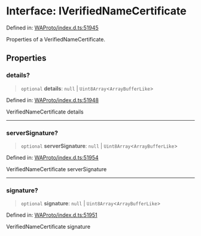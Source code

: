 # Interface: IVerifiedNameCertificate

Defined in: [WAProto/index.d.ts:51945](https://github.com/Fokusdotid/bail/blob/043003e0dc220c8f52aef36f90c7026f3a192427/WAProto/index.d.ts#L51945)

Properties of a VerifiedNameCertificate.

## Properties

### details?

> `optional` **details**: `null` \| `Uint8Array`\<`ArrayBufferLike`\>

Defined in: [WAProto/index.d.ts:51948](https://github.com/Fokusdotid/bail/blob/043003e0dc220c8f52aef36f90c7026f3a192427/WAProto/index.d.ts#L51948)

VerifiedNameCertificate details

***

### serverSignature?

> `optional` **serverSignature**: `null` \| `Uint8Array`\<`ArrayBufferLike`\>

Defined in: [WAProto/index.d.ts:51954](https://github.com/Fokusdotid/bail/blob/043003e0dc220c8f52aef36f90c7026f3a192427/WAProto/index.d.ts#L51954)

VerifiedNameCertificate serverSignature

***

### signature?

> `optional` **signature**: `null` \| `Uint8Array`\<`ArrayBufferLike`\>

Defined in: [WAProto/index.d.ts:51951](https://github.com/Fokusdotid/bail/blob/043003e0dc220c8f52aef36f90c7026f3a192427/WAProto/index.d.ts#L51951)

VerifiedNameCertificate signature
